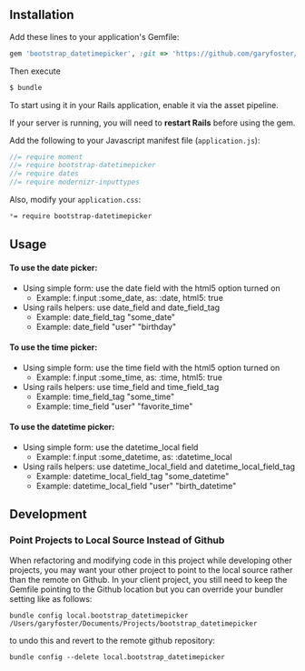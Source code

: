 ## Installation
Add these lines to your application's Gemfile:
```ruby
gem 'bootstrap_datetimepicker', :git => 'https://github.com/garyfoster/bootstrap_datetimepicker.git', :branch => 'master'
```

Then execute
```bash
$ bundle
```

To start using it in your Rails application, enable it via the asset pipeline.

If your server is running, you will need to __restart Rails__ before using the gem.

Add the following to your Javascript manifest file (`application.js`):
```javascript
//= require moment
//= require bootstrap-datetimepicker
//= require dates
//= require modernizr-inputtypes
```

Also, modify your `application.css`:
```css
*= require bootstrap-datetimepicker
```

## Usage
#### To use the date picker:
- Using simple form: use the date field with the html5 option turned on
  - Example: f.input :some_date, as: :date, html5: true
- Using rails helpers: use date\_field and date\_field\_tag
  - Example: date\_field\_tag "some\_date"
  - Example: date_field "user" "birthday"

#### To use the time picker:
- Using simple form: use the time field with the html5 option turned on
  - Example: f.input :some_time, as: :time, html5: true
- Using rails helpers: use time\_field and time\_field\_tag
  - Example: time\_field\_tag "some_time"
  - Example: time\_field "user" "favorite\_time"

#### To use the datetime picker:
- Using simple form: use the datetime_local field
  - Example: f.input :some\_datetime, as: :datetime\_local
- Using rails helpers: use datetime\_local\_field and datetime\_local\_field\_tag
  - Example: datetime\_local\_field\_tag "some_datetime"
  - Example: datetime\_local\_field "user" "birth_datetime"

## Development

### Point Projects to Local Source Instead of Github

When refactoring and modifying code in this project while developing other projects, you may want your other project to point to the local source rather than the remote on Github. In your client project, you still need to keep the Gemfile pointing to the Github location but you can override your bundler setting like as follows:

`bundle config local.bootstrap_datetimepicker /Users/garyfoster/Documents/Projects/bootstrap_datetimepicker`

to undo this and revert to the remote github repository:

`bundle config --delete local.bootstrap_datetimepicker`
